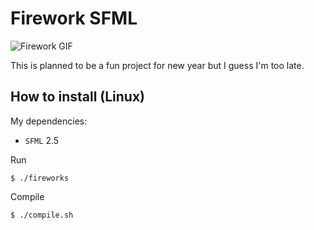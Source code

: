 # Firework SFML

![Firework GIF](firework.gif "Firework GIF")

This is planned to be a fun project for new year but I guess I'm too late.

## How to install (Linux)

My dependencies:
- `SFML` 2.5

Run
```console
$ ./fireworks
```

Compile
```console
$ ./compile.sh
```
